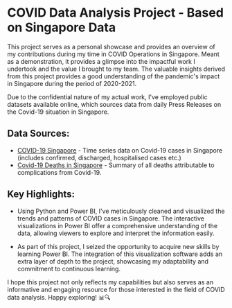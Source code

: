 # COVID Data Analysis Project - Based on Singapore Data

This project serves as a personal showcase and provides an overview of my contributions during my time in COVID Operations in Singapore. Meant as a demonstration, it provides a glimpse into the impactful work I undertook and the value I brought to my team. The valuable insights derived from this project provides a good understanding of the pandemic's impact in Singapore during the period of 2020-2021. 

Due to the confidential nature of my actual work, I've employed public datasets available online, which sources data from daily Press Releases on the Covid-19 situation in Singapore.

## Data Sources:
- [COVID-19 Singapore](https://data.world/hxchua/covid-19-singapore) - Time series data on Covid-19 cases in Singapore (includes confirmed, discharged, hospitalised cases etc.)
- [Covid-19 Deaths in Singapore](https://data.world/tws4793/covid-19-deaths-singapore) - Summary of all deaths attributable to complications from Covid-19.

## Key Highlights:

- Using Python and Power BI, I've meticulously cleaned and visualized the trends and patterns of COVID cases in Singapore. The interactive visualizations in Power BI offer a comprehensive understanding of the data, allowing viewers to explore and interpret the information easily.

- As part of this project, I seized the opportunity to acquire new skills by learning Power BI. The integration of this visualization software adds an extra layer of depth to the project, showcasing my adaptability and commitment to continuous learning.

I hope this project not only reflects my capabilities but also serves as an informative and engaging resource for those interested in the field of COVID data analysis. Happy exploring! 📊🔍
